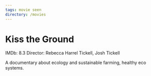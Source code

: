 ```yaml
---
tags: movie seen
directory: /movies
---
```

# Kiss the Ground

IMDb: 8.3
Director: Rebecca Harrel Tickell, Josh Tickell

A documentary about ecology and sustainable farming, healthy eco systems.
